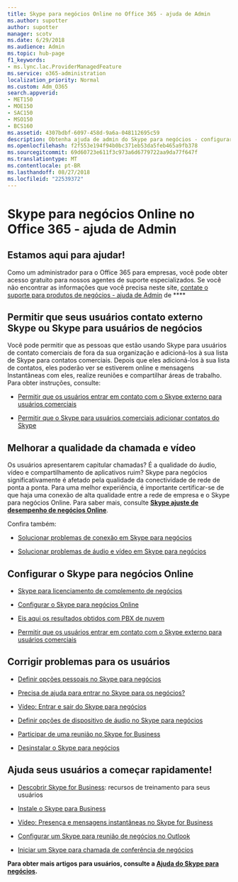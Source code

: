 ```yaml
---
title: Skype para negócios Online no Office 365 - ajuda de Admin
ms.author: supotter
author: supotter
manager: scotv
ms.date: 6/29/2018
ms.audience: Admin
ms.topic: hub-page
f1_keywords:
- ms.lync.lac.ProviderManagedFeature
ms.service: o365-administration
localization_priority: Normal
ms.custom: Adm_O365
search.appverid:
- MET150
- MOE150
- SAC150
- MSO150
- BCS160
ms.assetid: 4307bdbf-6097-458d-9a6a-048112695c59
description: Obtenha ajuda de admin do Skype para negócios - configurar o Skype para negócios, sua rede, reuniões e mensagens Instantâneas e acesso externo para usuários. definir as configurações, solucionar e exibir relatórios de uso.
ms.openlocfilehash: f2f553e194f94b0bc371eb53da5feb465a9fb378
ms.sourcegitcommit: 69d60723e611f3c973a6d6779722aa9da77f647f
ms.translationtype: MT
ms.contentlocale: pt-BR
ms.lasthandoff: 08/27/2018
ms.locfileid: "22539372"
---
```

# <a name="skype-for-business-online-in-office-365---admin-help"></a>Skype para negócios Online no Office 365 - ajuda de Admin

## <a name="were-here-to-help"></a>Estamos aqui para ajudar!

Como um administrador para o Office 365 para empresas, você pode obter acesso gratuito para nossos agentes de suporte especializados. Se você não encontrar as informações que você precisa neste site, [contate o suporte para produtos de negócios - ajuda de Admin](https://support.office.com/article/32a17ca7-6fa0-4870-8a8d-e25ba4ccfd4b) de ****
  
## <a name="let-your-users-contact-external-skype-or-skype-for-business-users"></a>Permitir que seus usuários contato externo Skype ou Skype para usuários de negócios

Você pode permitir que as pessoas que estão usando Skype para usuários de contato comerciais de fora da sua organização e adicioná-los à sua lista de Skype para contatos comerciais. Depois que eles adicioná-los à sua lista de contatos, eles poderão ver se estiverem online e mensagens Instantâneas com eles, realize reuniões e compartilhar áreas de trabalho. Para obter instruções, consulte:
  
- [Permitir que os usuários entrar em contato com o Skype externo para usuários comerciais](https://support.office.com/article/b414873a-0059-4cd5-aea1-e5d0857dbc94)
    
- [Permitir que o Skype para usuários comerciais adicionar contatos do Skype](https://support.office.com/article/08666236-1894-42ae-8846-e49232bbc460)
    
## <a name="improve-call-and-video-quality"></a>Melhorar a qualidade da chamada e vídeo

Os usuários apresentarem capitular chamadas? É a qualidade do áudio, vídeo e compartilhamento de aplicativos ruim? Skype para negócios significativamente é afetado pela qualidade da conectividade de rede de ponta a ponta. Para uma melhor experiência, é importante certificar-se de que haja uma conexão de alta qualidade entre a rede de empresa e o Skype para negócios Online. Para saber mais, consulte **[Skype ajuste de desempenho de negócios Online](tune-skype-for-business-online-performance.md)**. 
  
Confira também:
  
- [Solucionar problemas de conexão em Skype para negócios](https://support.office.com/article/ca302828-783f-425c-bbe2-356348583771)
    
- [Solucionar problemas de áudio e vídeo em Skype para negócios](https://support.office.com/article/62777bc6-c52b-47ae-84ba-a8905c3b71dc)
    
## <a name="set-up-skype-for-business-online"></a>Configurar o Skype para negócios Online

- [Skype para licenciamento de complemento de negócios](https://support.office.com/article/3ed752b1-5983-43f9-bcfd-760619ab40a7)
    
- [Configurar o Skype para negócios Online](https://support.office.com/article/40296968-e779-4259-980b-c2de1c044c6e)
    
- [Eis aqui os resultados obtidos com PBX de nuvem](https://support.office.com/article/bc9756d1-8a2f-42c4-98f6-afb17c29231c)
    
- [Permitir que os usuários entrar em contato com o Skype externo para usuários comerciais](https://support.office.com/article/b414873a-0059-4cd5-aea1-e5d0857dbc94)
    
## <a name="fix-problems-for-your-users"></a>Corrigir problemas para os usuários

- [Definir opções pessoais no Skype para negócios](https://support.office.com/article/68bacc31-71d3-44c3-a4d4-64da78c447aa#bkmk-stop-automatic-startup)
    
- [Precisa de ajuda para entrar no Skype para os negócios?](https://support.office.com/article/448b8ea7-5b33-444a-afd4-175fc9930d05)
    
- [Vídeo: Entrar e sair do Skype para negócios](https://support.office.com/article/8abed4b3-ac48-493e-9d76-0e10140e9451)
    
- [Definir opções de dispositivo de áudio no Skype para negócios](https://support.office.com/article/2533d929-9814-4349-8ae4-fca29246e2ff)
    
- [Participar de uma reunião no Skype for Business](https://support.office.com/article/3862be6d-758a-4064-a016-67c0febf3cd5)
    
- [Desinstalar o Skype para negócios](https://support.office.com/article/28C4A036-7F22-406C-B7F4-87894CBAF902)
    
## <a name="help-your-users-get-started-quickly"></a>Ajuda seus usuários a começar rapidamente!

- [Descobrir Skype for Business](https://support.office.com/article/8a3491a3-c095-4718-80cf-cbbe4afe4eba): recursos de treinamento para seus usuários 
    
- [Instale o Skype para Business](https://support.office.com/article/8a0d4da8-9d58-44f9-9759-5c8f340cb3fb)
    
- [Vídeo: Presença e mensagens instantâneas no Skype for Business](https://support.office.com/article/c873b869-4ce0-4375-9bea-5de150eaf081)
    
- [Configurar um Skype para reunião de negócios no Outlook](https://support.office.com/article/b8305620-d16e-4667-989d-4a977aad6556)
    
- [Iniciar um Skype para chamada de conferência de negócios](https://support.office.com/article/8dc8ac52-91ac-4db9-8672-11551fdaf997)
    
 **Para obter mais artigos para usuários, consulte a [Ajuda do Skype para negócios](https://support.office.com/article/4fbe07ce-6b15-4a06-bcf0-baea57890410).**
  

